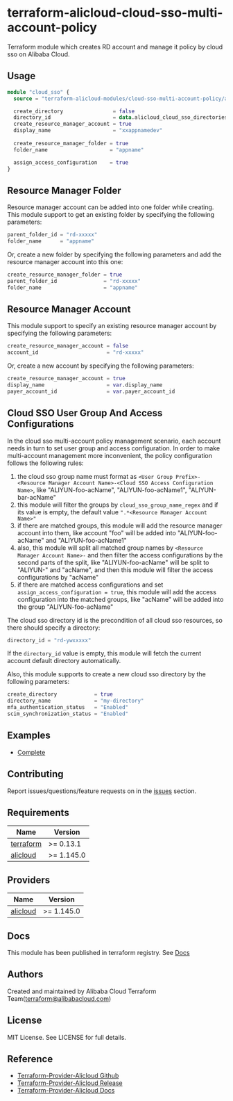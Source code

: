 # terraform-alicloud-cloud-sso-multi-account-policy

Terraform module which creates RD account and manage it policy by cloud sso on Alibaba Cloud.

## Usage

```terraform
module "cloud_sso" {
  source = "terraform-alicloud-modules/cloud-sso-multi-account-policy/alicloud"

  create_directory                = false
  directory_id                    = data.alicloud_cloud_sso_directories.default.ids.0
  create_resource_manager_account = true
  display_name                    = "xxappnamedev"
  
  create_resource_manager_folder = true
  folder_name                    = "appname"

  assign_access_configuration    = true
}
```

## Resource Manager Folder

Resource manager account can be added into one folder while creating. This module support to get an existing folder by 
specifying the following parameters:

```terraform
parent_folder_id = "rd-xxxxx"
folder_name      = "appname"
```

Or, create a new folder by specifying the following parameters and add the resource manager account into this one:

```terraform
create_resource_manager_folder = true
parent_folder_id               = "rd-xxxxx"
folder_name                    = "appname"
```

## Resource Manager Account

This module support to specify an existing resource manager account by specifying the following parameters:

```terraform
create_resource_manager_account = false
account_id                      = "rd-xxxxx"
```

Or, create a new account by specifying the following parameters:

```terraform
create_resource_manager_account = true
display_name                    = var.display_name
payer_account_id                = var.payer_account_id
```

## Cloud SSO User Group And Access Configurations

In the cloud sso multi-account policy management scenario, each account needs in turn to set user group and access configuration.
In order to make multi-account management more inconvenient, the policy configuration follows the following rules:

1. the cloud sso group name must format as `<User Group Prefix>-<Resource Manager Account Name>-<Cloud SSO Access Configuration Name>`,
   like "ALIYUN-foo-acName", "ALIYUN-foo-acName1", "ALIYUN-bar-acName"
2. this module will filter the groups by `cloud_sso_group_name_regex` and if its value is empty, the default value `".*<Resource Manager Account Name>"`
3. if there are matched groups, this module will add the resource manager account into them, like account "foo" will be added into "ALIYUN-foo-acName" and "ALIYUN-foo-acName1"
4. also, this module will split all matched group names by `<Resource Manager Account Name>-` and then filter the access configurations by the second parts of the split,
   like "ALIYUN-foo-acName" will be split to "ALIYUN-" and "acName", and then this module will filter the access configurations by "acName"
5. if there are matched access configurations and set `assign_access_configuration = true`, this module will add the access configuration into the matched groups,
   like "acName" will be added into the group "ALIYUN-foo-acName"

The cloud sso directory id is the precondition of all cloud sso resources, so there should specify a directory:

```terraform
directory_id = "rd-ywxxxxx"
```

If the `directory_id` value is empty, this module will fetch the current account default directory automatically.

Also, this module supports to create a new cloud sso directory by the following parameters:

```terraform
create_directory            = true
directory_name              = "my-directory"
mfa_authentication_status   = "Enabled"
scim_synchronization_status = "Enabled"
```

## Examples

- [Complete](https://github.com/terraform-alicloud-modules/terraform-alicloud-cloud-sso-multi-account-policy/tree/master/examples/complete)

## Contributing

Report issues/questions/feature requests on in the [issues](https://github.com/terraform-alicloud-modules/terraform-alicloud-cloud-sso-multi-account-policy/issues/new) section.

<!-- BEGINNING OF PRE-COMMIT-TERRAFORM DOCS HOOK -->
## Requirements

| Name | Version |
|------|---------|
| <a name="requirement_terraform"></a> [terraform](#requirement\_terraform) | >= 0.13.1 |
| <a name="requirement_alicloud"></a> [alicloud](#requirement\_alicloud) | >= 1.145.0 |

## Providers

| Name | Version |
|------|---------|
| <a name="provider_alicloud"></a> [alicloud](#provider\_alicloud) | >= 1.145.0

## Docs

This module has been published in terraform registry. See [Docs](https://registry.terraform.io/modules/terraform-alicloud-modules/cloud-sso-multi-account-policy/alicloud/latest)

## Authors

Created and maintained by Alibaba Cloud Terraform Team(terraform@alibabacloud.com)

## License

MIT License. See LICENSE for full details.

## Reference

* [Terraform-Provider-Alicloud Github](https://github.com/aliyun/terraform-provider-alicloud)
* [Terraform-Provider-Alicloud Release](https://releases.hashicorp.com/terraform-provider-alicloud/)
* [Terraform-Provider-Alicloud Docs](https://registry.terraform.io/providers/aliyun/alicloud/latest/docs)

